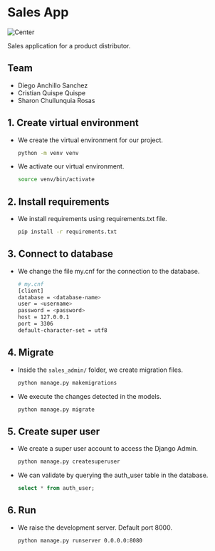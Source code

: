 # Sales App 

![Center](https://capacitacion.uc.cl/images/noticias/gestion-de-bodegas.jpg)

Sales application for a product distributor.

## Team

- Diego Anchillo Sanchez
- Cristian Quispe Quispe
- Sharon Chullunquia Rosas

## 1. Create virtual environment

* We create the virtual environment for our project.

  ```bash 
  python -m venv venv
  ````
* We activate our virtual environment.

  ```bash
  source venv/bin/activate
  ````
## 2. Install requirements

* We install requirements using requirements.txt file.

  ```bash
  pip install -r requirements.txt
  ````

## 3. Connect to database

* We change the file my.cnf for the connection to the database.

  ```bash
  # my.cnf
  [client]
  database = <database-name>
  user = <username>
  password = <password>
  host = 127.0.0.1
  port = 3306
  default-character-set = utf8
  ````
## 4. Migrate

* Inside the `sales_admin/` folder, we create migration files.

  ```bash
  python manage.py makemigrations
  ````
* We execute the changes detected in the models.

  ```bash
  python manage.py migrate
  ````
## 5. Create super user

* We create a super user account to access the Django Admin.

   ```bash
   python manage.py createsuperuser
   ````
* We can validate by querying the auth_user table in the database.

  ```sql
  select * from auth_user;
  ````
## 6. Run

* We raise the development server. Default port 8000.

  ```bash
  python manage.py runserver 0.0.0.0:8080
  ````
